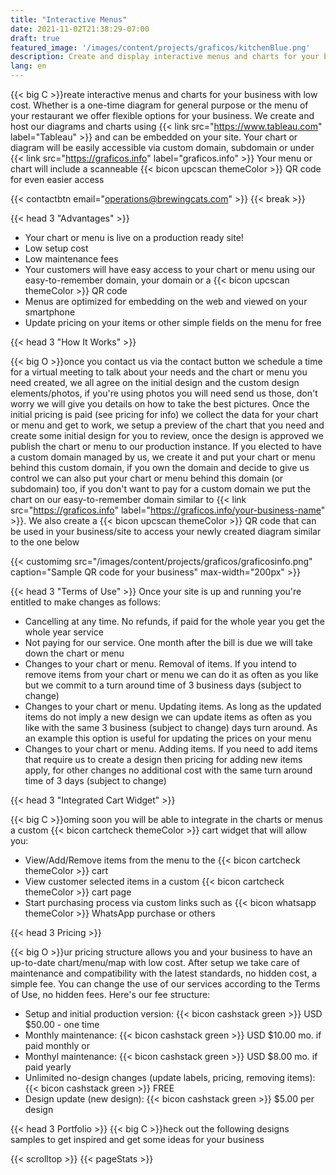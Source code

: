 ```yaml
---
title: "Interactive Menus"
date: 2021-11-02T21:38:29-07:00
draft: true
featured_image: '/images/content/projects/graficos/kitchenBlue.png'
description: Create and display interactive menus and charts for your business
lang: en
---
```


{{< big C >}}reate interactive menus and charts for your business with low cost. Whether is a one-time diagram for general purpose or the menu of your restaurant we offer flexible options 
for your business. We create and host our diagrams and charts using {{< link src="https://www.tableau.com" label="Tableau" >}} and can be embedded on your site. Your chart or diagram will be 
easily accessible via custom domain, subdomain or under {{< link src="https://graficos.info" label="graficos.info" >}} Your menu or chart will include a scanneable 
{{< bicon upcscan themeColor >}} QR code for even easier access

{{< contactbtn email="operations@brewingcats.com" >}}
{{< break >}}

{{< head 3 "Advantages" >}}

- Your chart or menu is live on a production ready site!
- Low setup cost
- Low maintenance fees
- Your customers will have easy access to your chart or menu using our easy-to-remember domain, your domain or a {{< bicon upcscan themeColor >}} QR code
- Menus are optimized for embedding on the web and viewed on your smartphone
- Update pricing on your items or other simple fields on the menu for free

{{< head 3 "How It Works" >}}

{{< big O >}}once you contact us via the contact button we schedule a time for a virtual meeting to talk about your needs and the chart or menu you need created, we all agree on 
the initial design and the custom design elements/photos, if you're using photos you will need send us those, don't worry we will give you details on how to take the best pictures. Once the initial 
pricing is paid (see pricing for info) we collect the data for your chart or menu and get to work, we setup a preview of the chart that you need and create some initial design for you to 
review, once the design is approved we publish the chart or menu to our production instance. If you elected to have a custom domain managed by us, we create it and put your chart or 
menu behind this custom domain, if you own the domain and decide to give us control we can also put your chart or menu behind this domain (or subdomain) too, if you don't want to pay for 
a custom domain we put the chart on our easy-to-remember domain similar to {{< link src="https://graficos.info" label="https://graficos.info/your-business-name" >}}. We also create a 
{{< bicon upcscan themeColor >}} QR code that can be used in your business/site to access your newly created diagram similar to the one below

{{< customimg src="/images/content/projects/graficos/graficosinfo.png" caption="Sample QR code for your business" max-width="200px" >}}

{{< head 3 "Terms of Use" >}}
Once your site is up and running you're entitled to make changes as follows:
- Cancelling at any time. No refunds, if paid for the whole year you get the whole year service
- Not paying for our service. One month after the bill is due we will take down the chart or menu
- Changes to your chart or menu. Removal of items. If you intend to remove items from your chart or menu we can do it as often as you like but we commit to a turn around time of 3 business days 
(subject to change)
- Changes to your chart or menu. Updating items. As long as the updated items do not imply a new design we can update items as often as you like with the same 3 business (subject to change) days 
turn around. As an example this option is useful for updating the prices on your menu
- Changes to your chart or menu. Adding items. If you need to add items that require us to create a design then pricing for adding new items apply, for other changes no additional cost with the 
same turn around time of 3 days (subject to change)

{{< head 3 "Integrated Cart Widget" >}}

{{< big C >}}oming soon you will be able to integrate in the charts or menus a custom {{< bicon cartcheck themeColor >}} cart widget that will allow you:
- View/Add/Remove items from the menu to the {{< bicon cartcheck themeColor >}} cart
- View customer selected items in a custom {{< bicon cartcheck themeColor >}} cart page
- Start purchasing process via custom links such as {{< bicon whatsapp themeColor >}} WhatsApp purchase or others

{{< head 3 Pricing >}}

{{< big O >}}ur pricing structure allows you and your business to have an up-to-date chart/menu/map with low cost. After setup we take care of maintenance and compatibility with the latest 
standards, no hidden cost, a simple fee. You can change the use of our services according to the Terms of Use, no hidden fees. Here's our fee structure:
- Setup and initial production version: {{< bicon cashstack green >}} USD $50.00 - one time
- Monthly maintenance: {{< bicon cashstack green >}} USD $10.00 mo. if paid monthly or
- Monthyl maintenance: {{< bicon cashstack green >}} USD $8.00 mo. if paid yearly
- Unlimited no-design changes (update labels, pricing, removing items): {{< bicon cashstack green >}} FREE
- Design update (new design): {{< bicon cashstack green >}} $5.00 per design

{{< head 3 Portfolio >}}
{{< big C >}}heck out the following designs samples to get inspired and get some ideas for your business

{{< scrolltop >}}
{{< pageStats >}}
